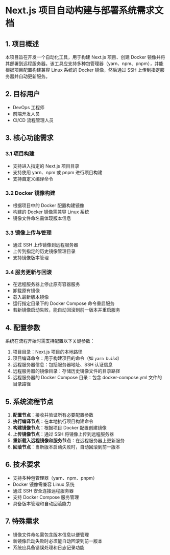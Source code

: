 # Next.js 项目自动构建与部署系统需求文档

## 1. 项目概述

本项目旨在开发一个自动化工具，用于构建 Next.js 项目、创建 Docker 镜像并将其部署到远程服务器。该工具应支持多种包管理器（yarn、npm、pnpm），并能根据项目配置构建兼容 Linux 系统的 Docker 镜像，然后通过 SSH 上传到指定服务器并自动更新服务。

## 2. 目标用户

- DevOps 工程师
- 前端开发人员
- CI/CD 流程管理人员

## 3. 核心功能需求

### 3.1 项目构建
- 支持进入指定的 Next.js 项目目录
- 支持使用 yarn、npm 或 pnpm 进行项目构建
- 支持自定义编译命令

### 3.2 Docker 镜像构建
- 根据项目中的 Docker 配置构建镜像
- 构建的 Docker 镜像需兼容 Linux 系统
- 镜像文件命名需体现版本信息

### 3.3 镜像上传与管理
- 通过 SSH 上传镜像到远程服务器
- 上传到指定的历史镜像管理目录
- 支持镜像版本管理

### 3.4 服务更新与回滚
- 在远程服务器上停止原有容器服务
- 卸载原有镜像
- 载入最新版本镜像
- 运行指定目录下的 Docker Compose 命令重启服务
- 若新镜像启动失败，能自动回滚到前一版本并重启服务

## 4. 配置参数

系统在流程开始时需支持配置以下关键参数：

1. 项目目录：Next.js 项目的本地路径
2. 项目编译命令：用于构建项目的命令（如 `yarn build`）
3. 远程服务器信息：包括服务器地址、SSH 认证信息
4. 远程服务器的镜像目录：存储历史镜像文件的目录路径
5. 远程服务器的 Docker Compose 目录：包含 docker-compose.yml 文件的目录路径

## 5. 系统流程节点

1. **配置节点**：接收并验证所有必要配置参数
2. **执行编译节点**：在本地执行项目构建命令
3. **构建镜像节点**：根据项目 Docker 配置创建镜像
4. **上传镜像节点**：通过 SSH 将镜像上传到远程服务器
5. **重新载入远程镜像和服务节点**：在远程服务器上更新服务
6. **回滚节点**：当新版本启动失败时，自动回滚到前一版本

## 6. 技术要求

- 支持多种包管理器（yarn、npm、pnpm）
- Docker 镜像需兼容 Linux 系统
- 通过 SSH 安全连接远程服务器
- 支持 Docker Compose 服务管理
- 具备版本管理和自动回滚能力

## 7. 特殊需求

- 镜像文件命名需包含版本信息以便管理
- 新镜像启动失败时必须能自动回滚到前一版本
- 系统应具备错误处理和日志记录功能